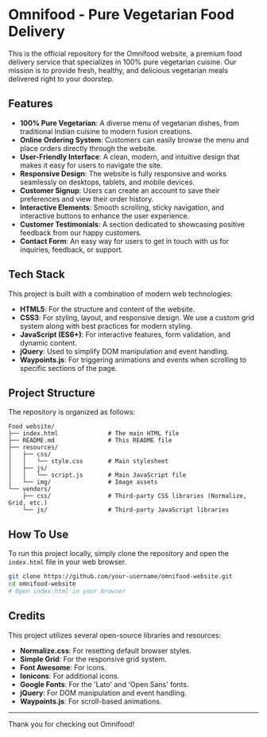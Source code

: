 # Omnifood - Pure Vegetarian Food Delivery

This is the official repository for the Omnifood website, a premium food delivery service that specializes in 100% pure vegetarian cuisine. Our mission is to provide fresh, healthy, and delicious vegetarian meals delivered right to your doorstep.

## Features

-   **100% Pure Vegetarian**: A diverse menu of vegetarian dishes, from traditional Indian cuisine to modern fusion creations.
-   **Online Ordering System**: Customers can easily browse the menu and place orders directly through the website.
-   **User-Friendly Interface**: A clean, modern, and intuitive design that makes it easy for users to navigate the site.
-   **Responsive Design**: The website is fully responsive and works seamlessly on desktops, tablets, and mobile devices.
-   **Customer Signup**: Users can create an account to save their preferences and view their order history.
-   **Interactive Elements**: Smooth scrolling, sticky navigation, and interactive buttons to enhance the user experience.
-   **Customer Testimonials**: A section dedicated to showcasing positive feedback from our happy customers.
-   **Contact Form**: An easy way for users to get in touch with us for inquiries, feedback, or support.

## Tech Stack

This project is built with a combination of modern web technologies:

-   **HTML5**: For the structure and content of the website.
-   **CSS3**: For styling, layout, and responsive design. We use a custom grid system along with best practices for modern styling.
-   **JavaScript (ES6+)**: For interactive features, form validation, and dynamic content.
-   **jQuery**: Used to simplify DOM manipulation and event handling.
-   **Waypoints.js**: For triggering animations and events when scrolling to specific sections of the page.

## Project Structure

The repository is organized as follows:

```
Food website/
├── index.html              # The main HTML file
├── README.md               # This README file
├── resources/
│   ├── css/
│   │   └── style.css       # Main stylesheet
│   ├── js/
│   │   └── script.js       # Main JavaScript file
│   └── img/                # Image assets
└── vendors/
    ├── css/                # Third-party CSS libraries (Normalize, Grid, etc.)
    └── js/                 # Third-party JavaScript libraries
```

## How To Use

To run this project locally, simply clone the repository and open the `index.html` file in your web browser.

```bash
git clone https://github.com/your-username/omnifood-website.git
cd omnifood-website
# Open index.html in your browser
```

## Credits

This project utilizes several open-source libraries and resources:

-   **Normalize.css**: For resetting default browser styles.
-   **Simple Grid**: For the responsive grid system.
-   **Font Awesome**: For icons.
-   **Ionicons**: For additional icons.
-   **Google Fonts**: For the 'Lato' and 'Open Sans' fonts.
-   **jQuery**: For DOM manipulation and event handling.
-   **Waypoints.js**: For scroll-based animations.

---

Thank you for checking out Omnifood! 